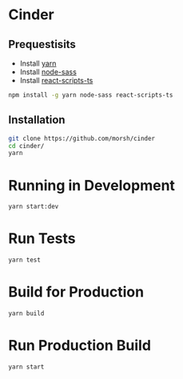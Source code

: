 # Cinder

## Prequestisits

- Install [yarn](https://yarnpkg.com/lang/en/docs/install/)
- Install [node-sass](https://github.com/sass/node-sass)
- Install [react-scripts-ts](https://github.com/wmonk/create-react-app-typescript)

```sh
npm install -g yarn node-sass react-scripts-ts
```

## Installation


```sh
git clone https://github.com/morsh/cinder
cd cinder/
yarn
```

# Running in Development

```sh
yarn start:dev
```

# Run Tests

```sh
yarn test
```

# Build for Production

```sh
yarn build
```

# Run Production Build

```
yarn start
```
